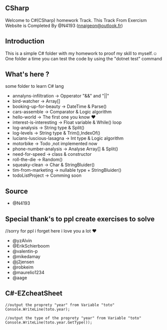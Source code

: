 ## CSharp
Welcome to C#(CSharp) homework Track.
    This Track From Exercism Website is Completed By @N4193 (nnaigeon@outlook.fr)

## Introduction
This is a simple C# folder with my homework to proof my skill to myself.☺
One folder a time you can test the code by using the "dotnet test" command 

## What's here ?
some folder to learn C# lang 
- annalyns-infiltration             -> Opperator "&&" and "||" 
- bird-watcher                      -> Array[]
- booking-up-for-beauty             -> DateTime & Parse()
- cars-assemble                     -> Comparator & Logic algorithm
- hello-world                       -> The first one you know ♥
- interest-is-interesting           -> Float variable & While() loop     
- log-analysis                      -> String type & Split() 
- log-levels                        -> String type & Trim(),IndexOf()
- lucians-luscious-lasagna          -> Int type & Logic algorithm
- motorbike                         ->  Todo ,not implemented now 
- phone-number-analysis             -> Analyse Array[] & Split()
- need-for-speed                    -> class & constructor
- roll-the-die                      -> Random()
- squeaky-clean                     -> Char & StringBluider()
- tim-from-marketing                -> nullable type + StringBluider()
- todoListProject                   ->  Comming soon

## Source
- @N4193

## Special thank's to ppl create exercises to solve 
//sorry for ppl i forget here i love you a lot ♥
- @yzAlvin
- @ErikSchierboom
- @valentin-p
- @mikedamay
- @j2jensen
- @robkeim
- @maurelio1234
- @aage

## C#-EZcheatSheet 
    //output the proprety "year" from Variable "toto"
    Console.WriteLine(toto.year);

    //output the type of the proprety "year" from Variable "toto"
    Console.WriteLine(toto.year.GetType());
